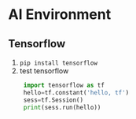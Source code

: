 # AI Environment

## Tensorflow

1. `pip install tensorflow`
2. test tensorflow
   ```py
    import tensorflow as tf
    hello=tf.constant('hello, tf')
    sess=tf.Session()
    print(sess.run(hello))
   ```